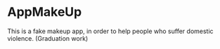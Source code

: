 # AppMakeUp
This is a fake makeup app, in order to help people who suffer domestic violence. (Graduation work)
